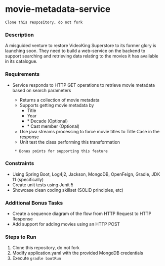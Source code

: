 # movie-metadata-service
`Clone this respository, do not fork`

### Description
A misguided venture to restore VideoKing Superstore to its former glory is launching soon. They need to build a web-service on the backend to support searching and retrieving data relating to the movies it has available in its catalogue.

### Requirements
* Service responds to HTTP GET operations to retrieve movie metadata based on search parameters
  * Returns a collection of movie metadata
  * Supports getting movie metadata by
    * Title
    * Year
    * \* Decade (Optional)
    * \* Cast member (Optional)
  * Use java streams processing to force movie titles to Title Case in the response
  * Unit test the class performing this transformation
  

  ` * Bonus points for supporting this feature`

### Constraints
*	Using Spring Boot, Log4j2, Jackson, MongoDB, OpenFeign, Gradle, JDK 11 (specifically)
*	Create unit tests using Junit 5
*	Showcase clean coding skillset (SOLID principles, etc)

### Additional Bonus Tasks
* Create a sequence diagram of the flow from HTTP Request to HTTP Response
* Add support for adding movies using an HTTP POST

### Steps to Run
1. Clone this repository, do not fork
2. Modify application.yaml with the provided MongoDB credentials
3. Execute `gradle bootRun`
